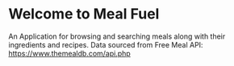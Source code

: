 # Welcome to Meal Fuel

An Application for browsing and searching meals along with their ingredients and recipes. Data sourced from Free Meal API: https://www.themealdb.com/api.php